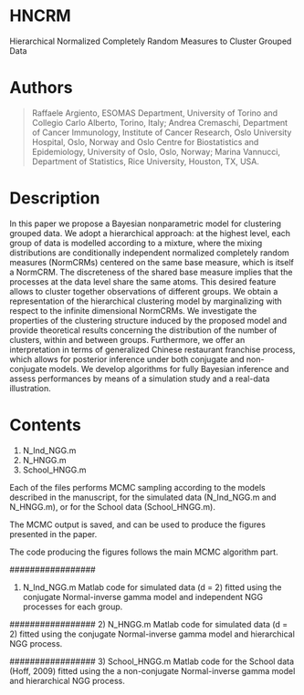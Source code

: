 # HNCRM
Hierarchical Normalized Completely Random Measures to Cluster Grouped Data

# Authors

>  Raffaele Argiento, ESOMAS Department, University of Torino and Collegio Carlo Alberto, Torino, Italy;
> Andrea Cremaschi, Department of Cancer Immunology, Institute of Cancer Research, Oslo University Hospital, Oslo, Norway
and Oslo Centre for Biostatistics and Epidemiology, University of Oslo, Oslo, Norway;
> Marina Vannucci, Department of Statistics, Rice University, Houston, TX, USA.

# Description
In this paper we propose a Bayesian nonparametric model for clustering grouped data. We adopt a hierarchical approach: at the highest level, each group of data is modelled according to a mixture, where the mixing distributions are conditionally independent normalized completely random measures (NormCRMs) centered on the same base measure, which is itself a NormCRM. The discreteness of the shared base measure implies that the processes at the data level share the same atoms. This desired feature allows to cluster together observations of different groups. We obtain a representation of the hierarchical clustering model by marginalizing with respect to the infinite dimensional NormCRMs. We investigate the properties of the clustering structure induced by the proposed model and provide theoretical results concerning the distribution of the number of clusters, within and between groups. Furthermore, we offer an interpretation in terms of generalized Chinese restaurant franchise process, which allows for posterior inference under both conjugate and non-conjugate models. We develop algorithms for fully Bayesian inference and assess performances by means of a simulation study and a real-data illustration.

# Contents
1) N_Ind_NGG.m
2) N_HNGG.m
3) School_HNGG.m

Each of the files performs MCMC sampling according to the models described in the manuscript, for the simulated data (N_Ind_NGG.m and N_HNGG.m), or for the School data (School_HNGG.m).

The MCMC output is saved, and can be used to produce the figures presented in the paper.

The code producing the figures follows the main MCMC algorithm part.

#################
1) N_Ind_NGG.m
Matlab code for simulated data (d = 2) fitted using the conjugate Normal-inverse gamma model and independent NGG processes for each group.

#################
2) N_HNGG.m
Matlab code for simulated data (d = 2) fitted using the conjugate Normal-inverse gamma model and hierarchical NGG process.

#################
3) School_HNGG.m
Matlab code for the School data (Hoff, 2009) fitted using the a non-conjugate Normal-inverse gamma model and hierarchical NGG process.

